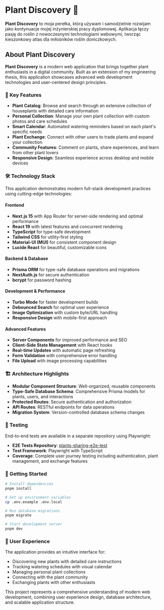 # Plant Discovery 🌱

**Plant Discovery** to moja perełka, którą używam i samodzielnie rozwijam jako kontynuacje mojej inżynierskiej pracy dyplomowej. Aplikacja łączy pasję do roślin z nowoczesnymi technologiami webowymi, tworząc kieszonkowy atlas dla miłośników roślin doniczkowych.

## About Plant Discovery

**Plant Discovery** is a modern web application that brings together plant enthusiasts in a digital community. Built as an extension of my engineering thesis, this application showcases advanced web development technologies and user-centered design principles.

### 🌟 Key Features

- **Plant Catalog**: Browse and search through an extensive collection of houseplants with detailed care information
- **Personal Collection**: Manage your own plant collection with custom photos and care schedules
- **Smart Calendar**: Automated watering reminders based on each plant's specific needs
- **Plant Exchange**: Connect with other users to trade plants and expand your collection
- **Community Features**: Comment on plants, share experiences, and learn from other plant lovers
- **Responsive Design**: Seamless experience across desktop and mobile devices

### 🛠️ Technology Stack

This application demonstrates modern full-stack development practices using cutting-edge technologies:

#### Frontend
- **Next.js 15** with App Router for server-side rendering and optimal performance
- **React 19** with latest features and concurrent rendering
- **TypeScript** for type-safe development
- **Tailwind CSS** for utility-first styling
- **Material-UI (MUI)** for consistent component design
- **Lucide React** for beautiful, customizable icons

#### Backend & Database
- **Prisma ORM** for type-safe database operations and migrations
- **NextAuth.js** for secure authentication
- **bcrypt** for password hashing

#### Development & Performance
- **Turbo Mode** for faster development builds
- **Debounced Search** for optimal user experience
- **Image Optimization** with custom byte/URL handling
- **Responsive Design** with mobile-first approach

#### Advanced Features
- **Server Components** for improved performance and SEO
- **Client-Side State Management** with React hooks
- **Real-time Updates** with automatic page refreshing
- **Form Validation** with comprehensive error handling
- **File Upload** with image processing capabilities

### 🏗️ Architecture Highlights

- **Modular Component Structure**: Well-organized, reusable components
- **Type-Safe Database Schema**: Comprehensive Prisma models for plants, users, and interactions
- **Protected Routes**: Secure authentication and authorization
- **API Routes**: RESTful endpoints for data operations
- **Migration System**: Version-controlled database schema changes

### 🧪 Testing

End-to-end tests are available in a separate repository using Playwright:
- **E2E Tests Repository**: [plants-sharing-e2e-test](https://github.com/julianowicka/plants-sharing-e2e-test)
- **Test Framework**: Playwright with TypeScript
- **Coverage**: Complete user journey testing including authentication, plant management, and exchange features

### 🚀 Getting Started

```bash
# Install dependencies
pnpm install

# Set up environment variables
cp .env.example .env.local

# Run database migrations
pnpm migrate

# Start development server
pnpm dev
```

### 📱 User Experience

The application provides an intuitive interface for:
- Discovering new plants with detailed care instructions
- Tracking watering schedules with visual calendar
- Managing personal plant collections
- Connecting with the plant community
- Exchanging plants with other enthusiasts

This project represents a comprehensive understanding of modern web development, combining user experience design, database architecture, and scalable application structure.
